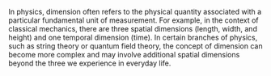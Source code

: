 In physics, dimension often refers to the physical quantity associated with a particular fundamental unit of measurement. For example, in the context of classical mechanics, there are three spatial dimensions (length, width, and height) and one temporal dimension (time). In certain branches of physics, such as string theory or quantum field theory, the concept of dimension can become more complex and may involve additional spatial dimensions beyond the three we experience in everyday life.